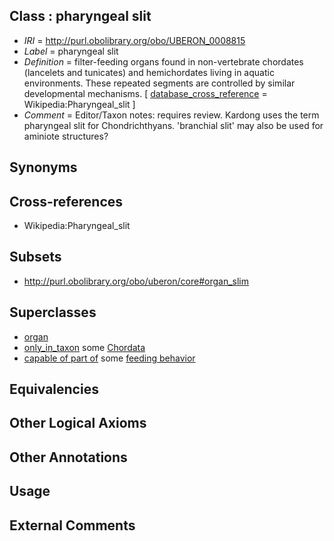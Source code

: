 
## Class : pharyngeal slit

 * *IRI* = http://purl.obolibrary.org/obo/UBERON_0008815
 * *Label* = pharyngeal slit
 * *Definition* = filter-feeding organs found in non-vertebrate chordates (lancelets and tunicates) and hemichordates living in aquatic environments. These repeated segments are controlled by similar developmental mechanisms. [ [database_cross_reference](../../ef/oboInOwl#hasDbXref.md) = Wikipedia:Pharyngeal_slit ]
 * *Comment* = Editor/Taxon notes: requires review. Kardong uses the term pharyngeal slit for Chondrichthyans. 'branchial slit' may also be used for aminiote structures?

## Synonyms


## Cross-references

 * Wikipedia:Pharyngeal_slit

## Subsets

 * http://purl.obolibrary.org/obo/uberon/core#organ_slim

## Superclasses

 * [organ](../../UBERON/62/UBERON_0000062.md)
 * [only_in_taxon](../../RO/60/RO_0002160.md) some [Chordata](../../NCBITaxon/11/NCBITaxon_7711.md)
 * [capable of part of](../../RO/16/RO_0002216.md) some [feeding behavior](../../GO/31/GO_0007631.md)

## Equivalencies


## Other Logical Axioms


## Other Annotations


## Usage


## External Comments


